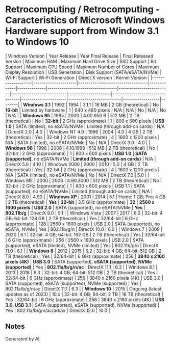 # Retrocomputing / Retrocomputing - Caracteristics of Microsoft Windows Hardware support from Window 3.1 to Windows 10

| Windows Version   | Year Release | Year Final Release | Final Released Version | Maximum RAM          | Maximum Hard Drive Size         | SSD Support | Bit Support  | Maximum CPU Speed                | Maximum Number of Cores | Maximum Display Resolution | USB Generation     | Disk Support (SATA/eSATA/NVMe) | Wi-Fi Support        | Wi-Fi Generation         | Direct X version | Kernel Version |
|-------------------|---------------------|----------------------------------|-------------|--------------|----------------------------------|-------------------------|---------------------------|---------------------|---------------------------------|----------------------|--------------------------|------------------|--------|
| **Windows 3.1**       | 1992         | 1994               | 3.1.1   | 16 MB               | 2 GB (theoretical)               | No          | **16-bit**       | Limited by hardware              | 1                       | 640 x 480 pixels          | N/A                 | N/A                             | No                   | N/A                      | No |  N/A |
| **Windows 95**       | 1995         | 2000               | 4.00.950 B  | 512 MB              | 2 TB (theoretical)               | No          | **32-bit**       | 2 GHz (approximate)             | 1                       | 800 x 600 pixels          | **USB 1.0**             | SATA (limited), no eSATA/NVMe   | Limited (through add-on cards) | N/A                      | DirectX 2.0 | 4.0 |
| Windows NT 4.0    | 1996         | 2004               | 4.0               | 4 GB                | 2 TB (theoretical)               | Yes         | 32-bit       | 2 GHz (approximate)             | 4                       | 1600 x 1200 pixels        | N/A                 | SATA (limited), no eSATA/NVMe   | No                   | N/A                      |  DirectX 3.0 | 4.0 |
| **Windows 98**        | 1998         | 2006               | 4.10.1998  | 512 MB              | 2 TB (theoretical)               | No          | 32-bit       | 2 GHz (approximate)             | 1                       | 800 x 600 pixels          | **USB 1.0**             | **SATA (supported)**, no eSATA/NVMe | **Limited (through add-on cards)** | N/A                      | DirectX 5.0 | 4.10 |
| Windows 2000      | 2000         | 2010               | 5.0            | 4 GB                | 2 TB (theoretical)               | Yes         | 32-bit       | 2 GHz (approximate)             | 4                       | 1600 x 1200 pixels        | N/A                 | SATA (limited), no eSATA/NVMe   | No                   | N/A                      | DirectX 7.0 | 5.0 |
| Windows ME        | 2000         | 2006               | 4.90.3000    | 512 MB              | 2 TB (theoretical)               | No          | 32-bit       | 2 GHz (approximate)             | 1                       | 800 x 600 pixels          | USB 1.1             | SATA (supported), no eSATA/NVMe | Limited (through add-on cards) | N/A                      | DirectX 8.0 | 4.90 |
| **Windows XP**        | 2001         | 2014               | 5.1          | Home: 1 GB; Pro: 4 GB | 2 TB (theoretical)          | **Yes**         | **32-bit**       | 3.5 GHz (approximate)           | **32**                      | **2560 x 1600 pixels**        | **USB 2.0**             | SATA (supported), no eSATA/NVMe | **Yes**                  | **802.11b/g**                |  DirectX 9.0 | 5.1 |
| Windows Vista     | 2007         | 2017               | 6.0            | 32-bit: 4 GB; 64-bit: 128 GB | 2 TB (theoretical)   | Yes         | 32/64-bit    | 6 GHz (approximate)             | 128                     | 2560 x 1600 pixels        | USB 2.0             | SATA (supported), no eSATA, NVMe | Yes                  | 802.11b/g/n              | DirectX 10.0 |  6.0 |
| Windows 7        | 2009         | 2020               | 6.1       | 32-bit: 4 GB; 64-bit: 192 GB | 2 TB (theoretical)  | Yes         | 32/64-bit    | 6 GHz (approximate)             | 256                     | 2560 x 1600 pixels        | USB 2.0             | SATA (supported), eSATA (limited), NVMe (limited) | Yes                  | 802.11b/g/n              | DirectX 11.0 | 6.1 |
| **Windows 8**       | 2012         | 2015               | 6.2     | 32-bit: 4 GB; 64-bit: 512 GB | 2 TB (theoretical)  | Yes         | 32/64-bit    | 6 GHz (approximate)             | 256                     | **3840 x 2160 pixels (4K)**   | **USB 3.0**             | SATA (supported), **eSATA (supported)**, **NVMe (supported)** | Yes                  | **802.11a/b/g/n/ac**         | DirectX 11.1 | 6.2 |
| Windows 8.1       | 2013         | 2018               | 6.3                | 32-bit: 4 GB; 64-bit: 512 GB | 2 TB (theoretical)  | Yes         | 32/64-bit    | 6 GHz (approximate)             | 256                     | 3840 x 2160 pixels (4K)   | USB 3.0             | SATA (supported), eSATA (supported), NVMe (supported) | Yes                  | 802.11a/b/g/n/ac         | DirectX 11.1 | 6.3 |
| **Windows 10**       | 2015         | Ongoing (latest updates as of 2023) | 10.x   | 32-bit: 4 GB; 64-bit: 2 TB    | 16 TB (theoretical) | Yes         | 32/64-bit    | 6 GHz (approximate)             | 256                     | 3840 x 2160 pixels (4K)   | **USB 3.0, USB 3.1**    | SATA (supported), eSATA (supported), NVMe (supported) | Yes                  | 802.11a/b/g/n/ac/ad/ax    | DirectX 12.0 | 10.0 |

## Notes
Generated by AI
